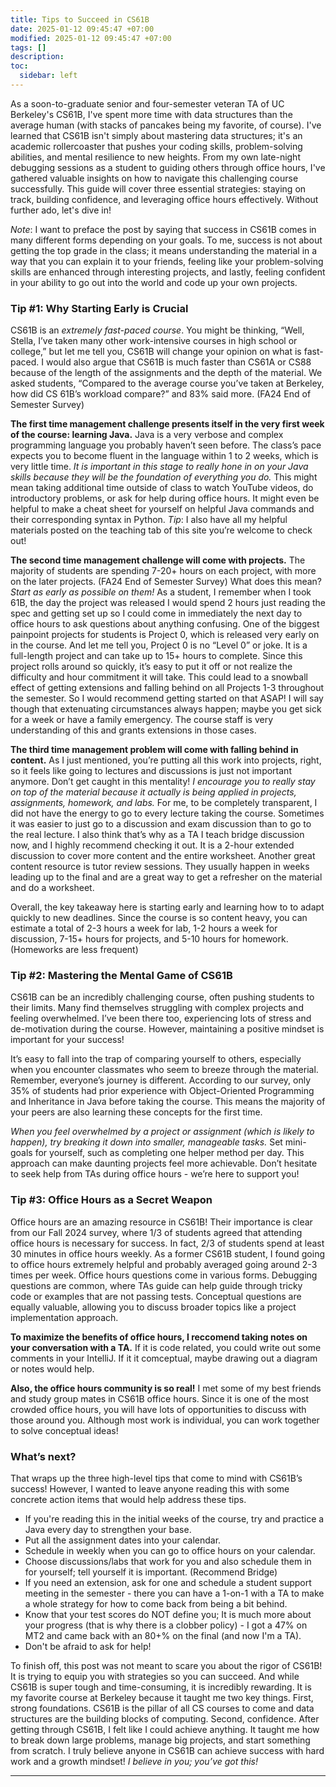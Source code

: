 ```yaml
---
title: Tips to Succeed in CS61B
date: 2025-01-12 09:45:47 +07:00
modified: 2025-01-12 09:45:47 +07:00
tags: []
description:
toc:
  sidebar: left
---
```

As a soon-to-graduate senior and four-semester veteran TA of UC Berkeley's CS61B, I've spent more time with data structures than the average human (with stacks of pancakes being my favorite, of course). I've learned that CS61B isn't simply about mastering data structures; it's an academic rollercoaster that pushes your coding skills, problem-solving abilities, and mental resilience to new heights. From my own late-night debugging sessions as a student to guiding others through office hours, I've gathered valuable insights on how to navigate this challenging course successfully. This guide will cover three essential strategies: staying on track, building confidence, and leveraging office hours effectively. Without further ado, let's dive in!

*Note*: I want to preface the post by saying that success in CS61B comes in many different forms depending on your goals. To me, success is not about getting the top grade in the class; it means understanding the material in a way that you can explain it to your friends, feeling like your problem-solving skills are enhanced through interesting projects, and lastly, feeling confident in your ability to go out into the world and code up your own projects. 

### Tip #1: Why Starting Early is Crucial

CS61B is an *extremely fast-paced course*. You might be thinking, “Well, Stella, I’ve taken many other work-intensive courses in high school or college,” but let me tell you, CS61B will change your opinion on what is fast-paced. I would also argue that CS61B is much faster than CS61A or CS88 because of the length of the assignments and the depth of the material. We asked students, “Compared to the average course you’ve taken at Berkeley, how did CS 61B’s workload compare?” and 83% said more. (FA24 End of Semester Survey)

**The first time management challenge presents itself in the very first week of the course: learning Java.** Java is a very verbose and complex programming language you probably haven’t seen before. The class’s pace expects you to become fluent in the language within 1 to 2 weeks, which is very little time. *It is important in this stage to really hone in on your Java skills because they will be the foundation of everything you do.* This might mean taking additional time outside of class to watch YouTube videos, do introductory problems, or ask for help during office hours. It might even be helpful to make a cheat sheet for yourself on helpful Java commands and their corresponding syntax in Python. *Tip*: I also have all my helpful materials posted on the teaching tab of this site you’re welcome to check out!


**The second time management challenge will come with projects.**  The majority of students are spending 7-20+ hours on each project, with more on the later projects. (FA24 End of Semester Survey) What does this mean? *Start as early as possible on them!* As a student, I remember when I took 61B, the day the project was released I would spend 2 hours just reading the spec and getting set up so I could come in immediately the next day to office hours to ask questions about anything confusing. One of the biggest painpoint projects for students is Project 0, which is released very early on in the course. And let me tell you, Project 0 is no “Level 0” or joke. It is a full-length project and can take up to 15+ hours to complete. Since this project rolls around so quickly, it’s easy to put it off or not realize the difficulty and hour commitment it will take. This could lead to a snowball effect of getting extensions and falling behind on all Projects 1-3 throughout the semester. So I would recommend getting started on that ASAP! I will say though that extenuating circumstances always happen; maybe you get sick for a week or have a family emergency. The course staff is very understanding of this and grants extensions in those cases.

**The third time management problem will come with falling behind in content.** As I just mentioned, you’re putting all this work into projects, right, so it feels like going to lectures and discussions is just not important anymore. Don’t get caught in this mentality! *I encourage you to really stay on top of the material because it actually is being applied in projects, assignments, homework, and labs.* For me, to be completely transparent, I did not have the energy to go to every lecture taking the course. Sometimes it was easier to just go to a discussion and exam discussion than to go to the real lecture. I also think that’s why as a TA I teach bridge discussion now, and I highly recommend checking it out. It is a 2-hour extended discussion to cover more content and the entire worksheet. Another great content resource is tutor review sessions. They usually happen in weeks leading up to the final and are a great way to get a refresher on the material and do a worksheet.

Overall, the key takeaway here is starting early and learning how to to adapt quickly to new deadlines. Since the course is so content heavy, you can estimate a total of 2-3 hours a week for lab, 1-2 hours a week for discussion, 7-15+ hours for projects, and 5-10 hours for homework. (Homeworks are less frequent)

### Tip #2: Mastering the Mental Game of CS61B

CS61B can be an incredibly challenging course, often pushing students to their limits. Many find themselves struggling with complex projects and feeling overwhelmed. I’ve been there too, experiencing lots of stress and de-motivation during the course. However, maintaining a positive mindset is important for your success!

It’s easy to fall into the trap of comparing yourself to others, especially when you encounter classmates who seem to breeze through the material. Remember, everyone’s journey is different. According to our survey, only 35% of students had prior experience with Object-Oriented Programming and Inheritance in Java before taking the course. This means the majority of your peers are also learning these concepts for the first time.

*When you feel overwhelmed by a project or assignment (which is likely to happen), try breaking it down into smaller, manageable tasks.* Set mini-goals for yourself, such as completing one helper method per day. This approach can make daunting projects feel more achievable. Don’t hesitate to seek help from TAs during office hours - we’re here to support you!

### Tip #3: Office Hours as a Secret Weapon

Office hours are an amazing resource in CS61B! Their importance is clear from our Fall 2024 survey, where 1/3 of students agreed that attending office hours is necessary for success. In fact, 2/3 of students spend at least 30 minutes in office hours weekly. As a former CS61B student, I found going to office hours extremely helpful and probably averaged going around 2-3 times per week. Office hours questions come in various forms. Debugging questions are common, where TAs guide can help guide through tricky code or examples that are not passing tests. Conceptual questions are equally valuable, allowing you to discuss broader topics like a project implementation approach.

**To maximize the benefits of office hours, I reccomend taking notes on your conversation with a TA.** If it is code related, you could write out some comments in your IntelliJ. If it it comceptual, maybe drawing out a diagram or notes would help. 

**Also, the office hours community is so real!** I met some of my best friends and study group mates in CS61B office hours. Since it is one of the most crowded office hours, you will have lots of opportunities to discuss with those around you. Although most work is individual, you can work together to solve conceptual ideas!

### What’s next?

That wraps up the three high-level tips that come to mind with CS61B’s success! However, I wanted to leave anyone reading this with some concrete action items that would help address these tips.

- If you're reading this in the initial weeks of the course, try and practice a Java every day to strengthen your base.
- Put all the assignment dates into your calendar.
- Schedule in weekly when you can go to office hours on your calendar.
- Choose discussions/labs that work for you and also schedule them in for yourself; tell yourself it is important. (Recommend Bridge)
- If you need an extension, ask for one and schedule a student support meeting in the semester - there you can have a 1-on-1 with a TA to make a whole strategy for how to come back from being a bit behind.
- Know that your test scores do NOT define you; It is much more about your progress (that is why there is a clobber policy) - I got a 47% on MT2 and came back with an 80+% on the final (and now I'm a TA).
- Don't be afraid to ask for help!

To finish off, this post was not meant to scare you about the rigor of CS61B! It is trying to equip you with strategies so you can succeed. And while CS61B is super tough and time-consuming, it is incredibly rewarding. It is my favorite course at Berkeley because it taught me two key things. First, strong foundations. CS61B is the pillar of all CS courses to come and data structures are the building blocks of computing. Second, confidence. After getting through CS61B, I felt like I could achieve anything. It taught me how to break down large problems, manage big projects, and start something from scratch. I truly believe anyone in CS61B can achieve success with hard work and a growth mindset! *I believe in you; you’ve got this!*

---
